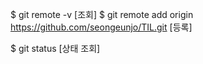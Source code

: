 $ git remote -v [조회]
$ git remote add origin https://github.com/seongeunjo/TIL.git  [등록]

$ git status [상태 조회]
